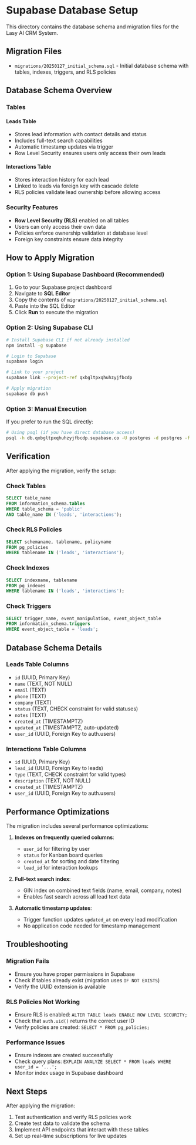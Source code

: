 # Supabase Database Setup

This directory contains the database schema and migration files for the Lasy AI CRM System.

## Migration Files

- `migrations/20250127_initial_schema.sql` - Initial database schema with tables, indexes, triggers, and RLS policies

## Database Schema Overview

### Tables

#### Leads Table
- Stores lead information with contact details and status
- Includes full-text search capabilities
- Automatic timestamp updates via trigger
- Row Level Security ensures users only access their own leads

#### Interactions Table
- Stores interaction history for each lead
- Linked to leads via foreign key with cascade delete
- RLS policies validate lead ownership before allowing access

### Security Features

- **Row Level Security (RLS)** enabled on all tables
- Users can only access their own data
- Policies enforce ownership validation at database level
- Foreign key constraints ensure data integrity

## How to Apply Migration

### Option 1: Using Supabase Dashboard (Recommended)

1. Go to your Supabase project dashboard
2. Navigate to **SQL Editor**
3. Copy the contents of `migrations/20250127_initial_schema.sql`
4. Paste into the SQL Editor
5. Click **Run** to execute the migration

### Option 2: Using Supabase CLI

```bash
# Install Supabase CLI if not already installed
npm install -g supabase

# Login to Supabase
supabase login

# Link to your project
supabase link --project-ref qxbgltpxqhuhzyjfbcdp

# Apply migration
supabase db push
```

### Option 3: Manual Execution

If you prefer to run the SQL directly:

```bash
# Using psql (if you have direct database access)
psql -h db.qxbgltpxqhuhzyjfbcdp.supabase.co -U postgres -d postgres -f supabase/migrations/20250127_initial_schema.sql
```

## Verification

After applying the migration, verify the setup:

### Check Tables
```sql
SELECT table_name 
FROM information_schema.tables 
WHERE table_schema = 'public' 
AND table_name IN ('leads', 'interactions');
```

### Check RLS Policies
```sql
SELECT schemaname, tablename, policyname 
FROM pg_policies 
WHERE tablename IN ('leads', 'interactions');
```

### Check Indexes
```sql
SELECT indexname, tablename 
FROM pg_indexes 
WHERE tablename IN ('leads', 'interactions');
```

### Check Triggers
```sql
SELECT trigger_name, event_manipulation, event_object_table 
FROM information_schema.triggers 
WHERE event_object_table = 'leads';
```

## Database Schema Details

### Leads Table Columns
- `id` (UUID, Primary Key)
- `name` (TEXT, NOT NULL)
- `email` (TEXT)
- `phone` (TEXT)
- `company` (TEXT)
- `status` (TEXT, CHECK constraint for valid statuses)
- `notes` (TEXT)
- `created_at` (TIMESTAMPTZ)
- `updated_at` (TIMESTAMPTZ, auto-updated)
- `user_id` (UUID, Foreign Key to auth.users)

### Interactions Table Columns
- `id` (UUID, Primary Key)
- `lead_id` (UUID, Foreign Key to leads)
- `type` (TEXT, CHECK constraint for valid types)
- `description` (TEXT, NOT NULL)
- `created_at` (TIMESTAMPTZ)
- `user_id` (UUID, Foreign Key to auth.users)

## Performance Optimizations

The migration includes several performance optimizations:

1. **Indexes on frequently queried columns**:
   - `user_id` for filtering by user
   - `status` for Kanban board queries
   - `created_at` for sorting and date filtering
   - `lead_id` for interaction lookups

2. **Full-text search index**:
   - GIN index on combined text fields (name, email, company, notes)
   - Enables fast search across all lead text data

3. **Automatic timestamp updates**:
   - Trigger function updates `updated_at` on every lead modification
   - No application code needed for timestamp management

## Troubleshooting

### Migration Fails
- Ensure you have proper permissions in Supabase
- Check if tables already exist (migration uses `IF NOT EXISTS`)
- Verify the UUID extension is available

### RLS Policies Not Working
- Ensure RLS is enabled: `ALTER TABLE leads ENABLE ROW LEVEL SECURITY;`
- Check that `auth.uid()` returns the correct user ID
- Verify policies are created: `SELECT * FROM pg_policies;`

### Performance Issues
- Ensure indexes are created successfully
- Check query plans: `EXPLAIN ANALYZE SELECT * FROM leads WHERE user_id = '...';`
- Monitor index usage in Supabase dashboard

## Next Steps

After applying the migration:

1. Test authentication and verify RLS policies work
2. Create test data to validate the schema
3. Implement API endpoints that interact with these tables
4. Set up real-time subscriptions for live updates
